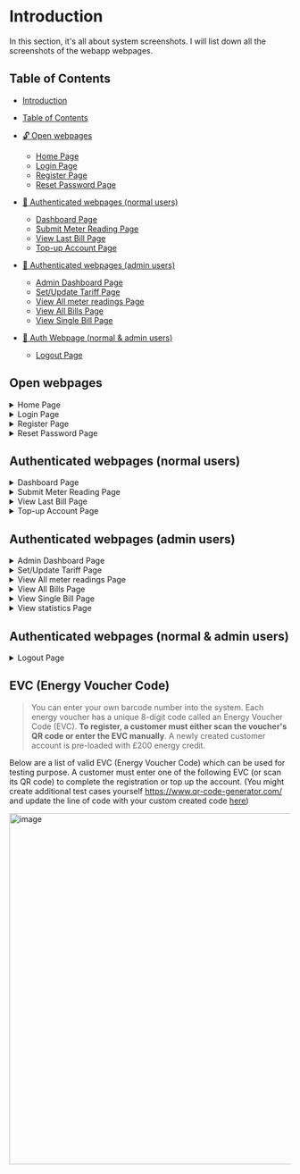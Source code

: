 # Introduction

In this section, it's all about system screenshots. I will list down all the screenshots of the webapp webpages.

## Table of Contents

- [Introduction](#introduction)
- [Table of Contents](#table-of-contents)
- [:unlock: Open webpages](#open-webpages)

  - [Home Page](#home-page)
  - [Login Page](#login-page)
  - [Register Page](#register-page)
  - [Reset Password Page](#reset-password-page)

- [:closed_lock_with_key: Authenticated webpages (normal users)](#authenticated-webpages-normal-users)

  - [Dashboard Page](#dashboard-page)
  - [Submit Meter Reading Page](#submit-meter-reading-page)
  - [View Last Bill Page](#view-last-bill-page)
  - [Top-up Account Page](#top-up-account-page)

- [:closed_lock_with_key: Authenticated webpages (admin users)](#authenticated-webpages-admin-users)

  - [Admin Dashboard Page](#admin-dashboard-page)
  - [Set/Update Tariff Page](#setupdate-tariff-page)
  - [View All meter readings Page](#view-all-meter-readings-page)
  - [View All Bills Page](#view-all-bills-page)
  - [View Single Bill Page](#view-single-bill-page)

- [:closed_lock_with_key: Auth Webpage (normal & admin users)](#authenticated-webpages-normal--admin-users)
  - [Logout Page](#logout-page)

## Open webpages

<details>
<summary>Home Page</summary>

## Home Page

![Home Page](docs/img/webpage-screenshots/homepage.png)
<b>Home Page</b>
On the homepage, if user is anonymous, it will show session information and a login button. If user is logged in, it will show the user's information and a logout button.

</details>

<details>
<summary>Login Page</summary>

## Login Page

![Login Page](docs/img/webpage-screenshots/login-page.png)

<b>Login Page</b>
A page only accessible to anonymous users. It's a simple form which has instant AJAX validation.

</details>

<details>
<summary>Register Page</summary>

## Register Page

![Register Page](docs/img/webpage-screenshots/register-page.png)
<b>Register Page</b>
A register page for new users to register into the system. It's a simple form which has instant AJAX validation.

It has features like:

- The interesting part is, if you select the "Enter Voucher Code" input field and click on "Scan QR Code" button and scan the QR code, the voucher code will be automatically filled in the input field. This is done using the [QR Code Scanner](https://cdn.jsdelivr.net/npm/jsqr@1.0.4/dist/jsQR.min.js).

- Check if the voucher code is valid instantly using AJAX.
- Check if the username is available instantly using AJAX.
</details>

<details>
<summary>Reset Password Page</summary>

## Reset Password Page

![Reset Password Page](docs/img/webpage-screenshots/reset-password-page.png)

<b>Reset Password Page</b>
A page for users to reset their password.

</details>

## Authenticated webpages (normal users)

<details>
<summary>Dashboard Page</summary>

## Dashboard Page

![Dashboard page](docs/img/webpage-screenshots/dashboard-page.png)
<b>Dashboard Page</b>
A dashboard page for users to view their information and their vouchers. It also has a button, submit meter reading,view last bill, top-up account, and logout.

</details>

<details>
<summary>Submit Meter Reading Page</summary>

## Submit Meter Reading Page

![Submit meter reading page](docs/img/webpage-screenshots/submit-meter-reading-page.png)
<b>Submit Meter Reading Page</b>
A page for users to submit their meter reading. It has a form which has instant AJAX validation.

</details>

<details>
<summary>View Last Bill Page</summary>

## View Last Bill Page

![View last bill](docs/img/webpage-screenshots/view-last-bill-page.png)

<b>View Last Bill Page</b>
A page for users to view their last bill. It has a table which shows the last bill information.

An action button, Pay, is also available for users to pay their last bill.

</details>

<details>
<summary>Top-up Account Page</summary>

## Top-up Account Page

![Top up account page](docs/img/webpage-screenshots/top-up-account-page.png)
<b>Top-up Account Page</b>
A page for users to top-up their account.

It has features like:

- Scan QR Code to fill in the voucher code automatically into the input field (same as register page)

- Validate voucher code instantly using AJAX.
</details>

## Authenticated webpages (admin users)

<details>
<summary>Admin Dashboard Page</summary>

## Admin Dashboard Page

![Admin dashboard page](docs/img/webpage-screenshots/admin/admin-dashboard-page.png)

<b>Admin Dashboard Page</b>
A dashboard page for admin users to view their information and their vouchers. It also has a button, submit meter reading,view last bill, top-up account, and logout.

</details>

<details>
<summary>Set/Update Tariff Page</summary>

## Set/Update Tariff Page

![Set/Update Tariff Page](docs/img/webpage-screenshots/admin/set-update-tariff-page.png)

<b>Set/Update Tariff Page</b>
A page for admin users to set/update tariff.

</details>

<details>
<summary>View All meter readings Page</summary>

## View All meter readings Page

![View All meter readings Page](docs/img/webpage-screenshots/admin/view-all-meter-readings-page.png)

<b>View All meter readings Page</b>
A page for admin users to view all meter readings submitted by users.

</details>

<details>
<summary>View All Bills Page</summary>

## View All Bills Page

![View All Bills Page](docs/img/webpage-screenshots/admin/view-all-bills-page.png)

<b>View All Bills Page</b>
A page for admin users to view all bills generated by the system.

</details>

<details>
<summary>View Single Bill Page</summary>

## View Single Bill Page

![View Single Bill Page](docs/img/webpage-screenshots/admin/view-single-bill-page.png)

<b>View Single Bill Page</b>
A page for admin users to view a single bill.

</details>

<details>
<summary>View statistics Page</summary>

## View statistics Page

![View statistics Page](docs/img/webpage-screenshots/admin/view-statistics-page.png)
<b>View statistics Page</b>
A page for admin users to view statistics of the system.

</details>

## Authenticated webpages (normal & admin users)

<details>
<summary>Logout Page</summary>

## Logout Page

![Logout page](docs/img/webpage-screenshots/log-out-account-page.png)

<b>Logout Page</b>
A page for users to logout of their account.

</details>

## EVC (Energy Voucher Code) 
> You can enter your own barcode number into the system. Each energy voucher has a unique 8-digit code called an Energy Voucher Code (EVC). <b>To register, a customer must either scan the voucher's QR code or enter the EVC manually</b>. A newly created customer account is pre-loaded with £200 energy credit. 

Below are a list of valid EVC (Energy Voucher Code) which can be used for testing purpose. A customer must
enter one of the following EVC (or scan its QR code) to complete the registration or top up the account. (You
might create additional test cases yourself https://www.qr-code-generator.com/ and update the line of code with your custom created code [here](https://github.com/Esh07/iGSE-Energy-Management-System/blob/main/app.py#L26))

<img width="629" alt="image" src="https://github.com/Esh07/iGSE-Energy-Management-System/assets/32418603/9c183570-4566-425f-b378-78a490da03fe">
